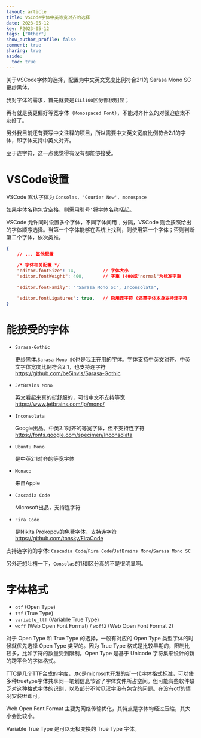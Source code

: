 ```yaml
---
layout: article
title: VSCode字体中英等宽对齐的选择
date: 2023-05-12
key: P2023-05-12
tags: ["Other"]
show_author_profile: false
comment: true
sharing: true
aside:
  toc: true
---
```


关于VSCode字体的选择，配置为中文英文宽度比例符合2:1的 Sarasa Mono SC 更纱黑体。

<!--more-->

我对字体的需求，首先就要是`IiLl10O`区分都很明显；

再有就是我更偏好等宽字体（`Monospaced Font`），不能对齐什么的对强迫症太不友好了。

另外我目前还有要写中文注释的项目，所以需要中文英文宽度比例符合2:1的字体，即字体支持中英文对齐。

至于连字符，这一点我觉得有没有都能够接受。

# VSCode设置

VSCode 默认字体为 `Consolas, 'Courier New', monospace`

如果字体名称包含空格，则需用引号`'`将字体名称括起。

VSCode 允许同时设置多个字体，不同字体间用 `,` 分隔，VSCode 则会按照给出的字体顺序选择。当第一个字体能够在系统上找到，则使用第一个字体；否则判断第二个字体，依次类推。

```json
{
	// ... 其他配置

	/* 字体相关配置 */
	"editor.fontSize": 14,			// 字体大小
	"editor.fontWeight": 400,		// 字重 (400或"normal"为标准字重
	
	"editor.fontFamily": "'Sarasa Mono SC', Inconsolata",
	
	"editor.fontLigatures": true,	// 启用连字符 (还需字体本身支持连字符
}
```

# 能接受的字体

- `Sarasa-Gothic`

  更纱黑体.`Sarasa Mono SC`也是我正在用的字体。字体支持中英文对齐，中英文字体宽度比例符合2:1，也支持连字符 <https://github.com/be5invis/Sarasa-Gothic>

- `JetBrains Mono`

  英文看起来真的挺舒服的，可惜中文不支持等宽 <https://www.jetbrains.com/lp/mono/>

- `Inconsolata`

  Google出品。中英2:1对齐的等宽字体，但不支持连字符 <https://fonts.google.com/specimen/Inconsolata>

- `Ubuntu Mono`

  是中英2:1对齐的等宽字体

- `Monaco`

  来自Apple

- `Cascadia Code`

  Microsoft出品，支持连字符

- `Fira Code`

  是Nikita Prokopov的免费字体，支持连字符 <https://github.com/tonsky/FiraCode>



支持连字符的字体: `Cascadia Code`/`Fira Code`/`JetBrains Mono`/`Sarasa Mono SC`



另外还想吐槽一下，`Consolas`的1和l区分真的不是很明显啊。



# 字体格式

- `otf` (Open Type)
- `ttf` (True Type)
- `variable_ttf` (Variable True Type)
- `woff` (Web Open Font Format) / `woff2` (Web Open Font Format 2)

对于 Open Type 和 True Type 的选择，一般有对应的 Open Type 类型字体的时候就优先选择 Open Type 类型的。因为 True Type 格式是比较早期的，限制比较多，比如字符的数量受到限制。Open Type 是基于 Unicode 字符集来设计的新的跨平台的字体格式。

TTC是几个TTF合成的字库，.ttc是microsoft开发的新一代字体格式标准，可以使多种truetype字体共享同一笔划信息节省了字体文件所占空间。但可能有些软件缺乏对这种格式字体的识别，以及部分不常见汉字没有包含的问题。在没有otf的情况安装ttf即可。

Web Open Font Format 主要为网络传输优化，其特点是字体均经过压缩，其大小会比较小。

Variable True Type 是可以无极变换的 True Type 字体。